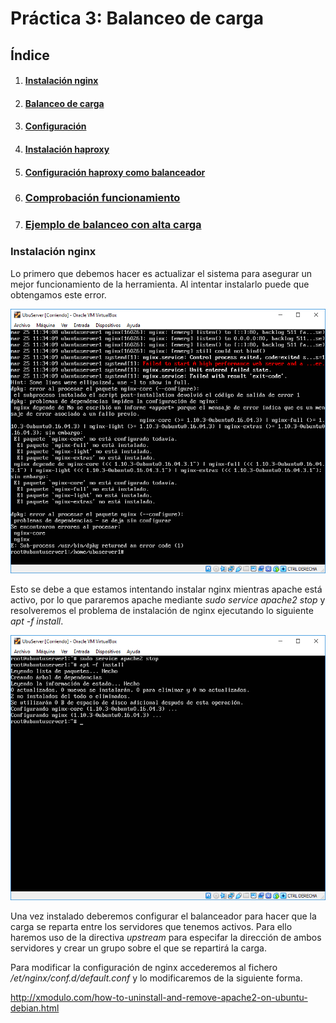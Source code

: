 # Práctica 3: Balanceo de carga

## Índice

1. #### [Instalación nginx](#id1)

2. #### [Balanceo de carga](#id2)

3. #### [Configuración](#id3)

4. #### [Instalación haproxy](#id4)

5. #### [Configuración haproxy como balanceador](#id5)
6. ### [Comprobación funcionamiento](#id6)
7. ### [Ejemplo de balanceo con alta carga](#id7)


<div id='id1' />

### Instalación nginx

Lo primero que debemos hacer es actualizar el sistema para asegurar un mejor funcionamiento de la herramienta. Al intentar instalarlo puede que obtengamos este error.

![](./images/error_nginx.PNG)

Esto se debe a que estamos intentando instalar nginx mientras apache está activo, por lo que pararemos apache mediante *sudo service apache2 stop* y resolveremos el problema de instalación de nginx ejecutando lo siguiente *apt -f install*.

![](./images/arreglado_nginx.PNG)



Una vez instalado deberemos configurar el balanceador para hacer que la carga se reparta entre los servidores que tenemos activos. Para ello haremos uso de la directiva *upstream* para especifar la dirección de ambos servidores y crear un grupo sobre el que se repartirá la carga.

Para modificar la configuración de nginx accederemos al fichero */et/nginx/conf.d/default.conf* y lo modificaremos de la siguiente forma.

<http://xmodulo.com/how-to-uninstall-and-remove-apache2-on-ubuntu-debian.html>